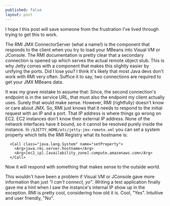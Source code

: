 ```yaml
---
published: false
layout: post
---
```


I hope I this post will save someone from the frustration I've lived through trying to get this to work.

The RMI JMX ConnectorServer (what a name!) is the component that responds to the client when you try to load your MBeans into Visual VM or JConsole. The RMI documentation is pretty clear that a secondary connection is opened up which serves the actual remote object stub. This is why Jetty comes with a component that makes this slightly easier by unifying the ports. Did I lose you? I think it's likely that most Java devs don't work with RMI very often. Suffice it to say, two connections are required to get your JMX MBeans data. 

It was my grave mistake to assume that: Since, the second connection's endpoint is in the service URL, that must also the endpoint my client actually uses. Surely that would make sense. However, RMI (rightfully) doesn't know or care about JMX. So, RMI just knows that it needs to respond to the initial request with an IP and a port. That IP address is where things go wrong on EC2. EC2 instances don't know their external IP address. None of the network interfaces have it bound, so it cannot be resolved purely inside the instance. In `/$JETTY_HOME/etc/jetty-jmx-remote.xml` you can set a system property which tells the RMI Registry what its hostname is:

```
  <Call class="java.lang.System" name="setProperty">
    <Arg>java.rmi.server.hostname</Arg>
    <Arg>[ec2_ip].[availability_zone].compute.amazonaws.com</Arg>
  </Call>
```

Now it will respond with something that makes sense to the outside world.

This wouldn't have been a problem if Visual VM or JConsole gave more information than just _"I can't connect, yo"_. Writing a test application finally gave me a hint when I saw the instance's internal IP show up in the exception. RMI is pretty cool, considering how old it is. Cool, "Yes". Intuitive and user friendly, "No".
